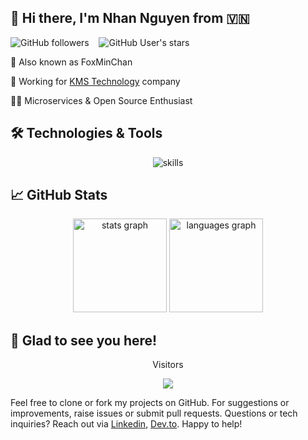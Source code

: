 ## 👋 Hi there, I'm Nhan Nguyen from 🇻🇳

<img alt="GitHub followers" src="https://img.shields.io/github/followers/foxminchan?style=social"> &nbsp;&nbsp; <img alt="GitHub User's stars" src="https://img.shields.io/github/stars/foxminchan?style=social"> &nbsp;&nbsp;

🦊 Also known as FoxMinChan

🏢 Working for [KMS Technology](https://kms-technology.com/) company

👨‍💻 Microservices & Open Source Enthusiast

## 🛠️ Technologies & Tools

<div align="center">
  <img loading="lazy" src="https://skillicons.dev/icons?i=dotnet,nestjs,react,docker,kubernetes,linux,githubactions,aws,azure" alt="skills"  />
</div>

## 📈 GitHub Stats

<div align="center">
  <img loading="lazy" src="https://github-readme-stats-beige-alpha.vercel.app/api?username=foxminchan&show_icons=true&theme=dracula" height="150" alt="stats graph"  />
  <img loading="lazy" src="https://github-readme-stats-beige-alpha.vercel.app/api/top-langs?username=foxminchan&layout=compact&card_width=320&langs_count=6&theme=dracula" height="150" alt="languages graph"  />
</div>

## 👋 Glad to see you here!

<p align="center">Visitors</p>
<div align="center">
  <img src="https://profile-counter.glitch.me/foxminchan/count.svg?"  />
</div>

<p align="justify">

Feel free to clone or fork my projects on GitHub. For suggestions or improvements, raise issues or submit pull requests. Questions or tech inquiries? Reach out via [Linkedin](https://www.linkedin.com/in/nxnhan/), [Dev.to](https://dev.to/foxminchan). Happy to help!

</p>
